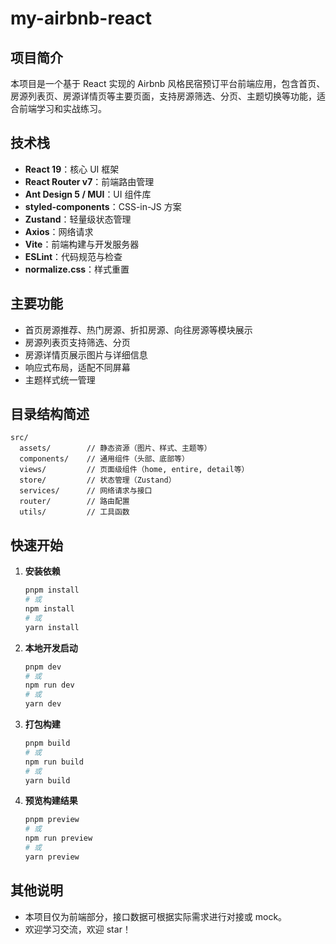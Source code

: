 # my-airbnb-react

## 项目简介

本项目是一个基于 React 实现的 Airbnb 风格民宿预订平台前端应用，包含首页、房源列表页、房源详情页等主要页面，支持房源筛选、分页、主题切换等功能，适合前端学习和实战练习。

## 技术栈

- **React 19**：核心 UI 框架
- **React Router v7**：前端路由管理
- **Ant Design 5 / MUI**：UI 组件库
- **styled-components**：CSS-in-JS 方案
- **Zustand**：轻量级状态管理
- **Axios**：网络请求
- **Vite**：前端构建与开发服务器
- **ESLint**：代码规范与检查
- **normalize.css**：样式重置

## 主要功能

- 首页房源推荐、热门房源、折扣房源、向往房源等模块展示
- 房源列表页支持筛选、分页
- 房源详情页展示图片与详细信息
- 响应式布局，适配不同屏幕
- 主题样式统一管理

## 目录结构简述

```
src/
  assets/        // 静态资源（图片、样式、主题等）
  components/    // 通用组件（头部、底部等）
  views/         // 页面级组件（home, entire, detail等）
  store/         // 状态管理（Zustand）
  services/      // 网络请求与接口
  router/        // 路由配置
  utils/         // 工具函数
```

## 快速开始

1. **安装依赖**

   ```bash
   pnpm install
   # 或
   npm install
   # 或
   yarn install
   ```

2. **本地开发启动**

   ```bash
   pnpm dev
   # 或
   npm run dev
   # 或
   yarn dev
   ```

3. **打包构建**

   ```bash
   pnpm build
   # 或
   npm run build
   # 或
   yarn build
   ```

4. **预览构建结果**

   ```bash
   pnpm preview
   # 或
   npm run preview
   # 或
   yarn preview
   ```

## 其他说明

- 本项目仅为前端部分，接口数据可根据实际需求进行对接或 mock。
- 欢迎学习交流，欢迎 star！
